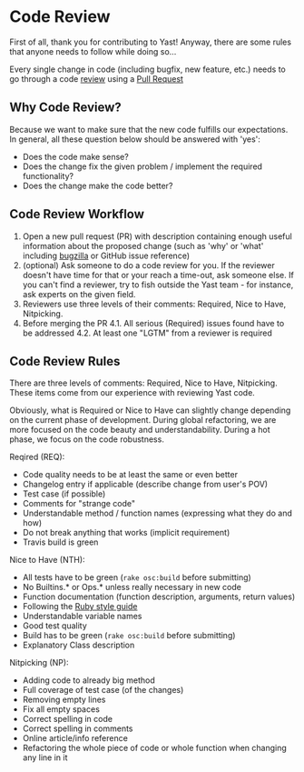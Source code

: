 Code Review
===========
First of all, thank you for contributing to Yast! Anyway, there are some rules
that anyone needs to follow while doing so...

Every single change in code (including bugfix, new feature, etc.) needs to go
through a code [review](http://en.wikipedia.org/wiki/Code_review) using
a [Pull Request](https://help.github.com/articles/using-pull-requests)

Why Code Review?
----------------
Because we want to make sure that the new code fulfills our expectations. In
general, all these question below should be answered with 'yes':

* Does the code make sense?
* Does the change fix the given problem / implement the required functionality?
* Does the change make the code better?

Code Review Workflow
--------------------
1. Open a new pull request (PR) with description containing enough useful
   information about the proposed change (such as 'why' or 'what' including
   [bugzilla](https://bugzilla.suse.com) or GitHub issue reference)
2. (optional) Ask someone to do a code review for you. If the reviewer doesn't
   have time for that or your reach a time-out, ask someone else.
   If you can't find a reviewer, try to fish outside the Yast team - for
   instance, ask experts on the given field.
3. Reviewers use three levels of their comments: Required, Nice to Have,
   Nitpicking.
4. Before merging the PR
   4.1. All serious (Required) issues found have to be addressed
   4.2. At least one "LGTM" from a reviewer is required

Code Review Rules
-----------------
There are three levels of comments: Required, Nice to Have, Nitpicking. These
items come from our experience with reviewing Yast code.

Obviously, what is Required or Nice to Have can slightly change depending on
the current phase of development. During global refactoring, we are more
focused on the code beauty and understandability. During a hot phase, we focus
on the code robustness.

Reqired (REQ):
* Code quality needs to be at least the same or even better
* Changelog entry if applicable (describe change from user's POV)
* Test case (if possible)
* Comments for "strange code"
* Understandable method / function names (expressing what they do and how)
* Do not break anything that works (implicit requirement)
* Travis build is green

Nice to Have (NTH):
* All tests have to be green (`rake osc:build` before submitting)
* No Builtins.* or Ops.* unless really necessary in new code
* Function documentation (function description, arguments, return values)
* Following the [Ruby style guide](https://github.com/SUSE/style-guides/blob/master/Ruby.md)
* Understandable variable names
* Good test quality
* Build has to be green (`rake osc:build` before submitting)
* Explanatory Class description

Nitpicking (NP):
* Adding code to already big method
* Full coverage of test case (of the changes)
* Removing empty lines
* Fix all empty spaces
* Correct spelling in code
* Correct spelling in comments
* Online article/info reference
* Refactoring the whole piece of code or whole function when changing any line in it
